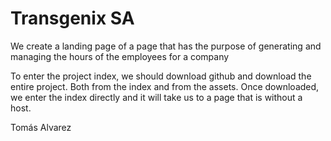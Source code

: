 # Transgenix SA
We create a landing page of a page that has the purpose of generating and managing the hours of the employees for a company

To enter the project index, we should download github and download the entire project.
Both from the index and from the assets.
Once downloaded, we enter the index directly and it will take us to a page that is without a host.

Tomás Alvarez